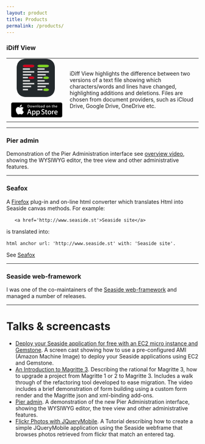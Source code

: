 ```yaml
---
layout: product
title: Products
permalink: /products/
---
```


### iDiff View
<table>
<tr>
<td width="145px"><a href="https://itunes.apple.com/us/app/idiff-view/id1084386974?mt=8"><img src="/images/blog/iDiffView/iDiffViewIcon.svg" style="width:100px;margin-left:20px;"/></a></td>
<td rowspan="2">iDiff View highlights the difference between two versions of a text file showing which characters/words and lines have changed, highlighting additions and deletions. Files are chosen from document providers, such as iCloud Drive, Google Drive, OneDrive etc.</td>
</tr>
<tr><td><a href="https://itunes.apple.com/us/app/idiff-view/id1084386974?mt=8"><img src="/images/apple-marketing-images/App_Store_Badge_US-UK_135x40.svg" style="height:40px;width:135px;margin:5px;"/></a></td>
</tr>
</table>

---

### Pier admin
Demonstration of the Pier Administration interface see [overview video](https://vimeo.com/32749535), showing the WYSIWYG editor, the tree view and other administrative features.

---

### Seafox
A [Firefox](https://www.mozilla.org/en-US/firefox/new/) plug-in and on-line html converter which translates Html into Seaside canvas methods. For example:

```
   <a href='http://www.seaside.st'>Seaside site</a>
```
is translated into:

```smalltalk
html anchor url: 'http://www.seaside.st' with: 'Seaside site'.
```
See [Seafox](http://seafox.seasidehosting.st)

---

### Seaside web-framework
I was one of the co-maintainers of the [Seaside web-framework](seaside.st) and managed a number of releases.

---

# Talks & screencasts

* [Deploy your Seaside application for free with an EC2 micro instance and Gemstone](https://vimeo.com/18375790). A screen cast showing how to use a pre-configured AMI (Amazon Machine Image) to deploy your Seaside applications using EC2 and Gemstone.
* [An Introduction to Magritte 3](https://vimeo.com/37032840).  Describing the rational for Magritte 3, how to upgrade a project from Magritte 1 or 2 to Magritte 3. Includes a walk through of the refactoring tool developed to ease migration. The video includes a brief demonstration of form building using a custom form render and the Magritte json and xml-binding add-ons.
* [Pier admin](https://vimeo.com/32749535). A demonstration of the new Pier Administration interface, showing the WYSIWYG editor, the tree view and other administrative features.
* [Flickr Photos with JQueryMobile](https://vimeo.com/31600152). A Tutorial describing how to create a simple JQueryMobile application using the Seaside webframe that browses photos retrieved from flickr that match an entered tag.
